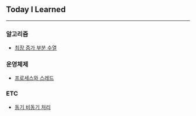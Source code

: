 ## Today I Learned

---

### 알고리즘

- [최장 증가 부분 수열](https://github.com/daseullll/TIL/blob/master/Algorithm/%EC%B5%9C%EC%9E%A5%EC%A6%9D%EA%B0%80%EC%88%98%EC%97%B4.md)

### 운영체제

- [프로세스와 스레드](https://github.com/daseullll/TIL/blob/master/Operating%20System/%ED%94%84%EB%A1%9C%EC%84%B8%EC%8A%A4%EC%99%80%EC%8A%A4%EB%A0%88%EB%93%9C.md)

### ETC

- [동기 비동기 처리](https://github.com/daseullll/TIL/blob/master/ETC/%EB%8F%99%EA%B8%B0%EB%B9%84%EB%8F%99%EA%B8%B0.md)
